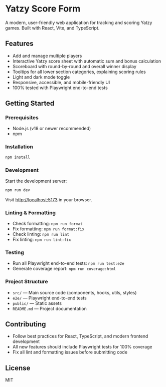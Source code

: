 # Yatzy Score Form

A modern, user-friendly web application for tracking and scoring Yatzy games. Built with React, Vite, and TypeScript.

## Features

- Add and manage multiple players
- Interactive Yatzy score sheet with automatic sum and bonus calculation
- Scoreboard with round-by-round and overall winner display
- Tooltips for all lower section categories, explaining scoring rules
- Light and dark mode toggle
- Responsive, accessible, and mobile-friendly UI
- 100% tested with Playwright end-to-end tests

## Getting Started

### Prerequisites

- Node.js (v18 or newer recommended)
- npm

### Installation

```bash
npm install
```

### Development

Start the development server:

```bash
npm run dev
```

Visit [http://localhost:5173](http://localhost:5173) in your browser.

### Linting & Formatting

- Check formatting: `npm run format`
- Fix formatting: `npm run format:fix`
- Check linting: `npm run lint`
- Fix linting: `npm run lint:fix`

### Testing

- Run all Playwright end-to-end tests: `npm run test:e2e`
- Generate coverage report: `npm run coverage:html`

### Project Structure

- `src/` — Main source code (components, hooks, utils, styles)
- `e2e/` — Playwright end-to-end tests
- `public/` — Static assets
- `README.md` — Project documentation

## Contributing

- Follow best practices for React, TypeScript, and modern frontend development
- All new features should include Playwright tests for 100% coverage
- Fix all lint and formatting issues before submitting code

## License

MIT
